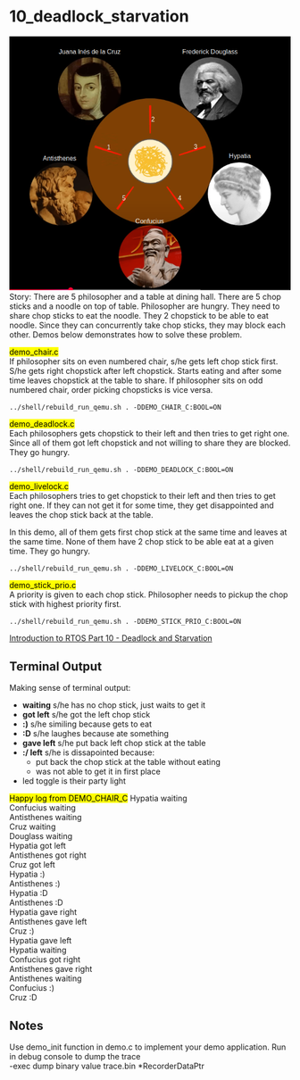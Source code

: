 # 10_deadlock_starvation

![Philosopher Hunger Problem](./doc/HungerProblem.png "Philosopher Hunger Problem")
Story:
There are 5 philosopher and a table at dining hall. There are 5 chop sticks and a noodle on top of table. Philosopher are hungry. They need to share chop sticks to eat the noodle. They 2 chopstick to be able to eat noodle. Since they can concurrently take chop sticks, they may block each other. Demos below demonstrates how to solve these problem.  
  
<mark>demo_chair.c</mark>  
If philosopher sits on even numbered chair, s/he gets left chop stick first. S/he gets right chopstick after left chopstick. Starts eating and after some time leaves chopstick at the table to share. If philosopher sits on odd numbered chair, order picking chopsticks is vice versa.
```
../shell/rebuild_run_qemu.sh . -DDEMO_CHAIR_C:BOOL=ON
```

<mark>demo_deadlock.c</mark>  
Each philosophers gets chopstick to their left and then tries to get right one. Since all of them got left chopstick and not willing to share they are blocked. They go hungry.
```
../shell/rebuild_run_qemu.sh . -DDEMO_DEADLOCK_C:BOOL=ON
```

<mark>demo_livelock.c</mark>  
Each philosophers tries to get chopstick to their left and then tries to get right one. If they can not get it for some time, they get disappointed and leaves the chop stick back at the table.  

In this demo, all of them gets first chop stick at the same time and leaves at the same time. None of them have 2 chop stick to be able eat at a given time. They go hungry.
```
../shell/rebuild_run_qemu.sh . -DDEMO_LIVELOCK_C:BOOL=ON
```

<mark>demo_stick_prio.c</mark>  
A priority is given to each chop stick. Philosopher needs to pickup the chop stick with highest priority first.
```
../shell/rebuild_run_qemu.sh . -DDEMO_STICK_PRIO_C:BOOL=ON
```
  
[Introduction to RTOS Part 10 - Deadlock and Starvation](https://www.youtube.com/watch?v=hRsWi4HIENc&list=PLEBQazB0HUyQ4hAPU1cJED6t3DU0h34bz&index=10)  
  

## Terminal Output
Making sense of terminal output:  
* **waiting** s/he has no chop stick, just waits to get it
* **got left** s/he got the left chop stick
* **:)** s/he similing because gets to eat
* **:D** s/he laughes because ate something
* **gave left** s/he put back left chop stick at the table
* **:/ left** s/he is dissapointed because:
    * put back the chop stick at the table without eating
    * was not able to get it in first place
* led toggle is their party light
  
<mark>Happy log from DEMO_CHAIR_C</mark>
Hypatia waiting  
Confucius waiting  
Antisthenes waiting  
Cruz waiting  
Douglass waiting  
Hypatia got left  
Antisthenes got right  
Cruz got left  
Hypatia :)  
Antisthenes :)  
Hypatia :D  
Antisthenes :D  
Hypatia gave right  
Antisthenes gave left  
Cruz :)  
Hypatia gave left  
Hypatia waiting  
Confucius got right  
Antisthenes gave right  
Antisthenes waiting  
Confucius :)  
Cruz :D  
  

## Notes
Use demo_init function in demo.c to implement your demo application.
Run in debug console to dump the trace  
-exec dump binary value trace.bin *RecorderDataPtr